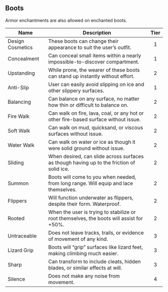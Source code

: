 ## Boots

Armor enchantments are also allowed on enchanted boots.

 **Name**         | **Description**                                                                           | **Tier** 
------------------|-------------------------------------------------------------------------------------------|:--------:
 Design Cosmetics | These boots can change their appearance to suit the user’s outfit.                        | 1        
 Concealment      | Can conceal small items within a nearly impossible-to-discover compartment.               | 1        
 Upstanding       | While prone, the wearer of these boots can stand up instantly without effort.             | 2        
 Anti-Slip        | User can easily avoid slipping on ice and other slippery surfaces.                        | 1        
 Balancing        | Can balance on any surface, no matter how thin or difficult to balance on.                | 2        
 Fire Walk        | Can walk on fire, lava, coal, or any hot or other fire-based surface without issue.       | 2        
 Soft Walk        | Can walk on mud, quicksand, or viscous surfaces without issue.                            | 2        
 Water Walk       | Can walk on water or ice as though it were solid ground without issue.                    | 2        
 Sliding          | When desired, can slide across surfaces as though having up to the friction of solid ice. | 2        
 Summon           | Boots will come to you when needed, from long range. Will equip and lace themselves.      | 2        
 Flippers         | Will function underwater as flippers, despite their form. Waterproof.                     | 2        
 Rooted           | When the user is trying to stabilize or root themselves, the boots will assist for +50%.  | 2        
 Untraceable      | Does not leave tracks, trails, or evidence of movement of any kind.                       | 3        
 Lizard Grip      | Boots will “grip” surfaces like lizard feet, making climbing much easier.                 | 3        
 Sharp            | Can transform to include cleats, hidden blades, or similar effects at will.               | 3        
 Silence          | Does not make any noise from movement.                                                    | 4        

